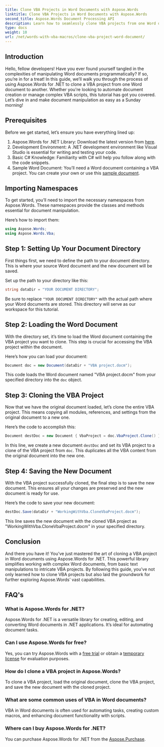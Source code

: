 ```yaml
---
title: Clone VBA Projects in Word Documents with Aspose.Words
linktitle: Clone VBA Projects in Word Documents with Aspose.Words
second_title: Aspose.Words Document Processing API
description: Learn how to seamlessly clone VBA projects from one Word document to another using Aspose.Words for .NET. This step-by-step tutorial walks you through the setup.
type: docs
weight: 10
url: /net/words-with-vba-macros/clone-vba-project-word-document/
---
```

## Introduction

Hello, fellow developers! Have you ever found yourself tangled in the complexities of manipulating Word documents programmatically? If so, you’re in for a treat! In this guide, we’ll walk you through the process of using Aspose.Words for .NET to clone a VBA project from one Word document to another. Whether you're looking to automate document creation or manage complex VBA scripts, this tutorial has got you covered. Let’s dive in and make document manipulation as easy as a Sunday morning!

## Prerequisites

Before we get started, let’s ensure you have everything lined up:

1. Aspose.Words for .NET Library: Download the latest version from [here](https://releases.aspose.com/words/net/).
2. Development Environment: A .NET development environment like Visual Studio is essential for writing and testing your code.
3. Basic C# Knowledge: Familiarity with C# will help you follow along with the code snippets.
4. Sample Word Document: You’ll need a Word document containing a VBA project. You can create your own or use this [sample document](https://github.com/aspose-words/Aspose.Words-for-.NET/raw/99ba2a2d8b5d650deb40106225f383376b8b4bc6/Examples/Data/VBA%20project.docm).

## Importing Namespaces

To get started, you’ll need to import the necessary namespaces from Aspose.Words. These namespaces provide the classes and methods essential for document manipulation.

Here’s how to import them:

```csharp
using Aspose.Words;
using Aspose.Words.Vba;
```

## Step 1: Setting Up Your Document Directory

First things first, we need to define the path to your document directory. This is where your source Word document and the new document will be saved.

Set up the path to your directory like this:

```csharp
string dataDir = "YOUR DOCUMENT DIRECTORY";
```

Be sure to replace `"YOUR DOCUMENT DIRECTORY"` with the actual path where your Word documents are stored. This directory will serve as our workspace for this tutorial.

## Step 2: Loading the Word Document

With the directory set, it’s time to load the Word document containing the VBA project you want to clone. This step is crucial for accessing the VBA project within the document.

Here’s how you can load your document:

```csharp
Document doc = new Document(dataDir + "VBA project.docm");
```

This code loads the Word document named "VBA project.docm" from your specified directory into the `doc` object.

## Step 3: Cloning the VBA Project

Now that we have the original document loaded, let’s clone the entire VBA project. This means copying all modules, references, and settings from the original document to a new one.

Here’s the code to accomplish this:

```csharp
Document destDoc = new Document { VbaProject = doc.VbaProject.Clone() };
```

In this line, we create a new document `destDoc` and set its VBA project to a clone of the VBA project from `doc`. This duplicates all the VBA content from the original document into the new one.

## Step 4: Saving the New Document

With the VBA project successfully cloned, the final step is to save the new document. This ensures all your changes are preserved and the new document is ready for use.

Here’s the code to save your new document:

```csharp
destDoc.Save(dataDir + "WorkingWithVba.CloneVbaProject.docm");
```

This line saves the new document with the cloned VBA project as "WorkingWithVba.CloneVbaProject.docm" in your specified directory.

## Conclusion

And there you have it! You’ve just mastered the art of cloning a VBA project in Word documents using Aspose.Words for .NET. This powerful library simplifies working with complex Word documents, from basic text manipulations to intricate VBA projects. By following this guide, you’ve not only learned how to clone VBA projects but also laid the groundwork for further exploring Aspose.Words’ vast capabilities.

## FAQ's

### What is Aspose.Words for .NET?  
Aspose.Words for .NET is a versatile library for creating, editing, and converting Word documents in .NET applications. It’s ideal for automating document tasks.

### Can I use Aspose.Words for free?  
Yes, you can try Aspose.Words with a [free trial](https://releases.aspose.com/) or obtain a [temporary license](https://purchase.aspose.com/temporary-license/) for evaluation purposes.

### How do I clone a VBA project in Aspose.Words?  
To clone a VBA project, load the original document, clone the VBA project, and save the new document with the cloned project.

### What are some common uses of VBA in Word documents?  
VBA in Word documents is often used for automating tasks, creating custom macros, and enhancing document functionality with scripts.

### Where can I buy Aspose.Words for .NET?  
You can purchase Aspose.Words for .NET from the [Aspose.Purchase](https://purchase.aspose.com/buy).
